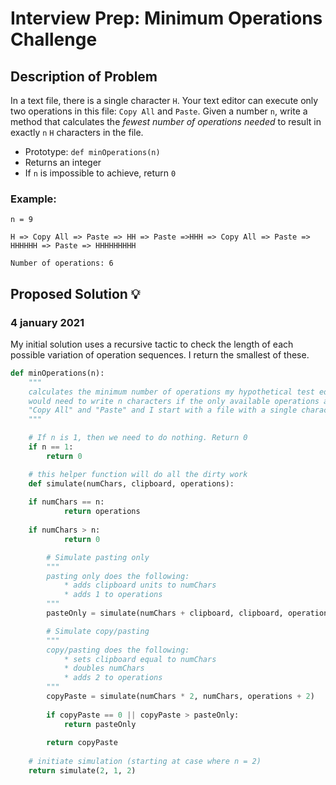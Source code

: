 # Interview Prep: Minimum Operations Challenge

## Description of Problem

In a text file, there is a single character `H`. Your text editor can execute only two operations in this file: `Copy All` and `Paste`. Given a number `n`, write a method that calculates the _fewest number of operations needed_ to result in exactly `n` `H` characters in the file.

* Prototype: `def minOperations(n)`
* Returns an integer
* If `n` is impossible to achieve, return `0`

### Example:

```
n = 9

H => Copy All => Paste => HH => Paste =>HHH => Copy All => Paste => HHHHHH => Paste => HHHHHHHHH

Number of operations: 6
```

## Proposed Solution 💡

### 4 january 2021

My initial solution uses a recursive tactic to check the length of each
possible variation of operation sequences. I return the smallest of these.

```python
def minOperations(n):
    """
    calculates the minimum number of operations my hypothetical test editor
    would need to write n characters if the only available operations are
    "Copy All" and "Paste" and I start with a file with a single character
    """

    # If n is 1, then we need to do nothing. Return 0
    if n == 1:
        return 0

    # this helper function will do all the dirty work
    def simulate(numChars, clipboard, operations):
        
	if numChars == n:
            return operations
        
	if numChars > n:
            return 0

        # Simulate pasting only
        """
        pasting only does the following:
            * adds clipboard units to numChars
            * adds 1 to operations
        """
        pasteOnly = simulate(numChars + clipboard, clipboard, operations + 1)

        # Simulate copy/pasting
        """
        copy/pasting does the following:
            * sets clipboard equal to numChars
            * doubles numChars
            * adds 2 to operations
        """
        copyPaste = simulate(numChars * 2, numChars, operations + 2)
	
        if copyPaste == 0 || copyPaste > pasteOnly:
            return pasteOnly
	    
        return copyPaste
	
    # initiate simulation (starting at case where n = 2)
    return simulate(2, 1, 2)
```
